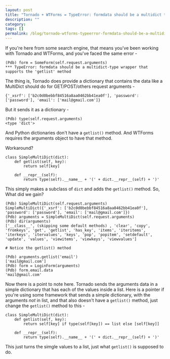 ```yaml
---
layout: post
title: "Tornado + WTForms = TypeError: formdata should be a multidict type wrapper ..."
description: ""
category: 
tags: []
permalink: /blog/tornado-wtforms-typeerror-formdata-should-be-a-multidict-type-wrapper/
---
```

If you're here from some search engine, that means you've been working with Tornado and WTForms, and you've faced the same error - 

    (Pdb) form = SomeForm(self.request.arguments)
    *** TypeError: formdata should be a multidict-type wrapper that supports the 'getlist' method

The thing is, Tornado does provide a dictionary that contains the data like a MultiDict should do for GET/POST/others request arguments - 

    {'_xsrf': ['b2c0d0bebbf84516a8aa0462bb41ea0f'], 'password': ['password'], 'email': ['mail@gmail.com']}

But it sends it as a dictionary - 

    (Pdb) type(self.request.arguments)
    <type 'dict'>

And Python dictionaries don't have a `getlist()` method. And WTForms requires the arguments object to have that method.

Workaround?

    class SimpleMultiDict(dict):
        def getlist(self, key):
            return self[key]

        def __repr__(self):
            return type(self).__name__ + '(' + dict.__repr__(self) + ')'

This simply makes a subclass of `dict` and adds the `getlist()` method. So, What did we gain?

    (Pdb) SimpleMultiDict(self.request.arguments)
    SimpleMultiDict({'_xsrf': ['b2c0d0bebbf84516a8aa0462bb41ea0f'], 'password': ['password'], 'email': ['mail@gmail.com']})
    (Pdb) arguments = SimpleMultiDict(self.request.arguments)
    (Pdb) dir(arguments)
    ['__class__', (skipping some default methods) , 'clear', 'copy', 'fromkeys', 'get', 'getlist', 'has_key', 'items', 'iteritems', 'iterkeys', 'itervalues', 'keys', 'pop', 'popitem', 'setdefault', 'update', 'values', 'viewitems', 'viewkeys', 'viewvalues']
    
    # Notice the getlist() method

    (Pdb) arguments.getlist('email')
    ['mail@gmail.com']
    (Pdb) form = LoginForm(arguments)
    (Pdb) form.email.data
    'mail@gmail.com'

Now there is a point to note here. Tornado sends the arguments data in a simple dictionary that has each of the values inside a list. Here is a pointer if you're using some framework that sends a simple dictionary, with the arguments *not* in list, and that also doesn't have a `getlist()` method, just change the `getlist()` method to this -

    class SimpleMultiDict(dict):
        def getlist(self, key):
            return self[key] if type(self[key]) == list else [self[key]]

        def __repr__(self):
            return type(self).__name__ + '(' + dict.__repr__(self) + ')'

This just turns the simgle values to a list, just what `getlist()` is supposed to do.
